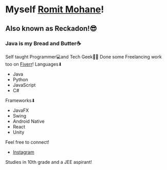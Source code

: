 # Myself <a href='https://github.com/Reckadon'>Romit Mohane</a>!
<h2>Also known as Reckadon!😎</h2>
<h3>Java is my Bread and Butter☕</h2>
Self taught Programmer💻and Tech Geek👨‍💻
Done some Freelancing work too on <a href='https://www.fiverr.com/reckadon?public_mode=true'>Fiverr</a>!
Languages⬇
<ul>
  <li>Java</li>
  <li>Python</li>
  <li>JavaScript</li>
  <li>C#</li>
</ul>
Frameworks⬇
<ul>
  <li>JavaFX</li>
  <li>Swing</li>
  <li>Android Native</li>
  <li>React</li>
  <li>Unity</li>
</ul>
Feel free to connect!
<ul>
  <li><a href='https://www.instagram.com/its_romit.m/'>Instagram</a></li>
</ul>
Studies in 10th grade and a JEE aspirant!
